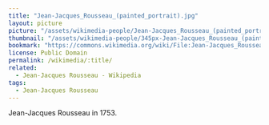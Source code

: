 ```yaml
---
title: "Jean-Jacques_Rousseau_(painted_portrait).jpg"
layout: picture
picture: "/assets/wikimedia-people/Jean-Jacques_Rousseau_(painted_portrait).jpg"
thumbnail: "/assets/wikimedia-people/345px-Jean-Jacques_Rousseau_(painted_portrait).jpg"
bookmark: "https://commons.wikimedia.org/wiki/File:Jean-Jacques_Rousseau_(painted_portrait).jpg"
license: Public Domain
permalink: /wikimedia/:title/
related:
  - Jean-Jacques Rousseau - Wikipedia
tags:
  - Jean-Jacques Rousseau
---
```

Jean-Jacques Rousseau in 1753.